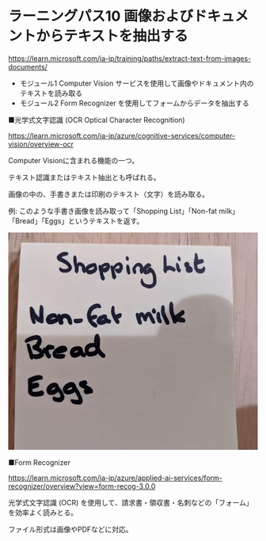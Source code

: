# ラーニングパス10 画像およびドキュメントからテキストを抽出する

https://learn.microsoft.com/ja-jp/training/paths/extract-text-from-images-documents/

- モジュール1 Computer Vision サービスを使用して画像やドキュメント内のテキストを読み取る
- モジュール2 Form Recognizer を使用してフォームからデータを抽出する

■光学式文字認識 (OCR Optical Character Recognition)

https://learn.microsoft.com/ja-jp/azure/cognitive-services/computer-vision/overview-ocr

Computer Visionに含まれる機能の一つ。

テキスト認識またはテキスト抽出とも呼ばれる。

画像の中の、手書きまたは印刷のテキスト（文字）を読み取る。

例: このような手書き画像を読み取って「Shopping List」「Non-fat milk」「Bread」「Eggs」というテキストを返す。

![](images/ss-2023-04-07-01-00-17.png)

■Form Recognizer

https://learn.microsoft.com/ja-jp/azure/applied-ai-services/form-recognizer/overview?view=form-recog-3.0.0

光学式文字認識 (OCR) を使用して、請求書・領収書・名刺などの「フォーム」を効率よく読みとる。

ファイル形式は画像やPDFなどに対応。
<!--
■ラボ

- [ラボ20 画像内のテキストの読み取り](lab20cs.md)
- [ラボ21 フォームからのデータの抽出](lab21cs.md)
-->
